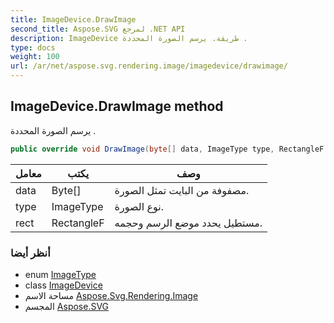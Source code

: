 ```yaml
---
title: ImageDevice.DrawImage
second_title: Aspose.SVG لمرجع .NET API
description: ImageDevice طريقة. يرسم الصورة المحددة .
type: docs
weight: 100
url: /ar/net/aspose.svg.rendering.image/imagedevice/drawimage/
---
```

## ImageDevice.DrawImage method

يرسم الصورة المحددة .

```csharp
public override void DrawImage(byte[] data, ImageType type, RectangleF rect)
```

| معامل | يكتب | وصف |
| --- | --- | --- |
| data | Byte[] | مصفوفة من البايت تمثل الصورة. |
| type | ImageType | نوع الصورة. |
| rect | RectangleF | مستطيل يحدد موضع الرسم وحجمه. |

### أنظر أيضا

* enum [ImageType](../../../aspose.svg.rendering/imagetype/)
* class [ImageDevice](../)
* مساحة الاسم [Aspose.Svg.Rendering.Image](../../imagedevice/)
* المجسم [Aspose.SVG](../../../)


